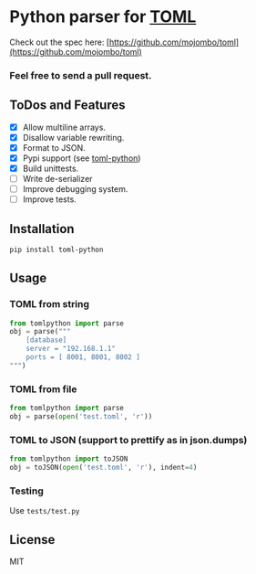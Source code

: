 Python parser for [TOML](https://github.com/mojombo/toml)
=======================

Check out the spec here: [https://github.com/mojombo/toml](https://github.com/mojombo/toml)
### Feel free to send a pull request.

## ToDos and Features
- [x] Allow multiline arrays.
- [x] Disallow variable rewriting.
- [x] Format to JSON.
- [x] Pypi support (see [toml-python](https://pypi.python.org/pypi/toml-python))
- [x] Build unittests.
- [ ] Write de-serializer
- [ ] Improve debugging system.
- [ ] Improve tests.

## Installation
```bash
pip install toml-python
```

## Usage
### TOML from string
```python
from tomlpython import parse
obj = parse("""
	[database]
	server = "192.168.1.1"
	ports = [ 8001, 8001, 8002 ]
""")
```

### TOML from file
```python
from tomlpython import parse
obj = parse(open('test.toml', 'r'))
```

### TOML to JSON (support to prettify as in json.dumps)
```python
from tomlpython import toJSON
obj = toJSON(open('test.toml', 'r'), indent=4)
```

### Testing
Use `tests/test.py`

## License
MIT
